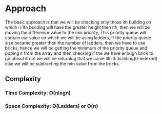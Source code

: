 # Approach
The basic approach is that we will be checking only those ith building on which i+1th building will have the greater height then ith, then we will be moving the difference value to the min priority, This priority queue will contain our value on which we will be using ladders, if the priority queue size became greater then the number of ladders, then we have to use bricks, hence we will be getting the minimum of the priority queue and poping it from the array and then checking if the we have enough brick to go ahead if not we will be returning that we came till ith building(0-indexed) else we will be subtracting the min value from the bricks.

## Complexity 
### Time Complexity: O(nlogn)
### Space Complexity: O(Ladders) or O(n) 
